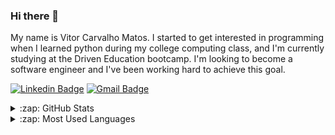 ### Hi there 👋

My name is Vitor Carvalho Matos. I started to get interested in programming when I learned python during my college computing class, and I'm currently studying at the Driven Education bootcamp. I'm looking to become a software engineer and I've been working hard to achieve this goal.

[![Linkedin Badge](https://img.shields.io/badge/-LinkedIn-blue?style=flat&logo=Linkedin&logoColor=white&link=https://www.linkedin.com/in/rebeccamanzi/)](https://www.linkedin.com/in/vitor-carvalho-matos-6345a3234/)
[![Gmail Badge](https://img.shields.io/badge/-Gmail-c14438?style=flat&logo=Gmail&logoColor=white&link=mailto:rebeccamanzi@gmail.com)](mailto:vitorcarvalhomatos@gmail.com)

<details>
  <summary>:zap: GitHub Stats</summary>

  <img align="left" alt="Anna's GitHub Stats" src="https://github-readme-stats.vercel.app/api?username=V1T0R-CM&show_icons=true&hide_border=true" />

</details>

<details>
  <summary>:zap: Most Used Languages</summary>

<img align="left" alt="Anna's GitHub Top Languages" src="https://github-readme-stats.vercel.app/api/top-langs/?username=V1T0R-CM" />

</details>
